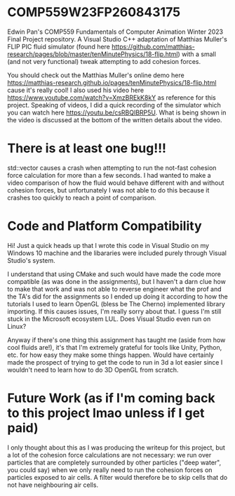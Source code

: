# COMP559W23FP260843175
Edwin Pan's COMP559 Fundamentals of Computer Animation Winter 2023 Final Project repository. A Visual Studio C++ adaptation of Matthias Muller's FLIP PIC fluid simulator (found here https://github.com/matthias-research/pages/blob/master/tenMinutePhysics/18-flip.html) with a small (and not very functional) tweak attempting to add cohesion forces.

You should check out the Matthias Muller's online demo here https://matthias-research.github.io/pages/tenMinutePhysics/18-flip.html cause it's really cool! I also used his video here https://www.youtube.com/watch?v=XmzBREkK8kY as reference for this project. Speaking of videos, I did a quick recording of the simulator which you can watch here https://youtu.be/csRBQIBRP5U. What is being shown in the video is discussed at the bottom of the written details about the video.


# There is at least one bug!!!

std::vector causes a crash when attempting to run the not-fast cohesion force calculation for more than a few seconds. I had wanted to make a video comparison of how the fluid would behave different with and without cohesion forces, but unfortunately I was not able to do this because it crashes too quickly to reach a point of comparison.


# Code and Platform Compatibility

Hi! Just a quick heads up that I wrote this code in Visual Studio on my Windows 10 machine and the libararies were included purely through Visual Studio's system. 

I understand that using CMake and such would have made the code more compatible (as was done in the assignments), but I haven't a darn clue how to make that work and was not able to reverse engineer what the prof and the TA's did for the assignments so I ended up doing it according to how the tutorials I used to learn OpenGL (bless be The Cherno) implemented library importing. If this causes issues, I'm really sorry about that. I guess I'm still stuck in the Microsoft ecosystem LUL. Does Visual Studio even run on Linux?

Anyway if there's one thing this assignment has taught me (aside from how cool fluids are!), it's that I'm extremely grateful for tools like Unity, Python, etc. for how easy they make some things happen. Would have certainly made the prospect of trying to get the code to run in 3d a lot easier since I wouldn't need to learn how to do 3D OpenGL from scratch.


# Future Work (as if I'm coming back to this project lmao unless if I get paid)

I only thought about this as I was producing the writeup for this project, but a lot of the cohesion force calculations are not necessary: we run over particles that are completely surrounded by other particles ("deep water", you could say) when we only really need to run the cohesion forces on particles exposed to air cells. A filter would therefore be to skip cells that do not have neighbouring air cells.
